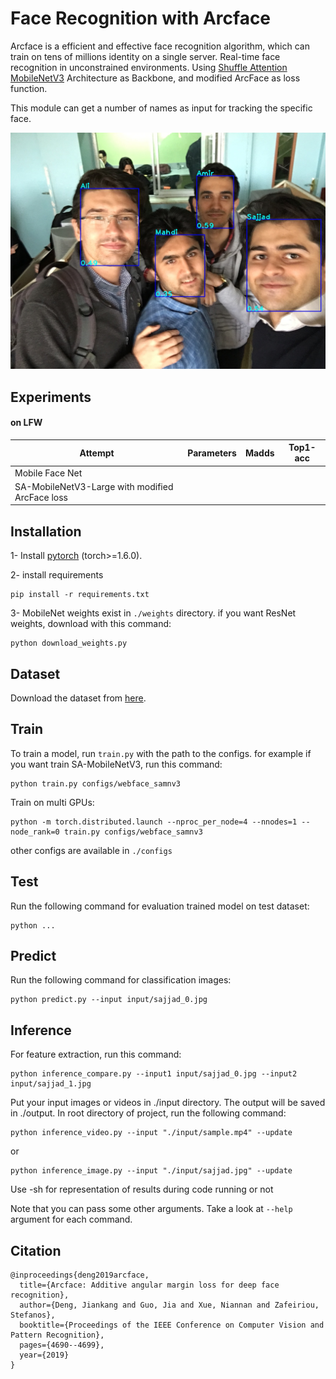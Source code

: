 # Face Recognition with Arcface

Arcface is a efficient and effective face recognition algorithm, which can train on tens of millions identity on a single server.
Real-time face recognition in unconstrained environments. Using [Shuffle Attention MobileNetV3](https://github.com/SajjadAemmi/SA-MobileNetV3) Architecture as Backbone, and modified ArcFace as loss function.

This module can get a number of names as input for tracking the specific face.

![model arch](assets/output.jpg)

## Experiments

#### on LFW

Attempt | Parameters | Madds | Top1-acc
--- | --- | --- | --- |
Mobile Face Net |  |  |  |
SA-MobileNetV3-Large with modified ArcFace loss |  |  |  |


## Installation

1- Install [pytorch](http://pytorch.org) (torch>=1.6.0).

2- install requirements
```
pip install -r requirements.txt
```
3- MobileNet weights exist in `./weights` directory. if you want ResNet weights, download with this command: 
```
python download_weights.py
```


## Dataset

Download the dataset from [here](https://github.com/deepinsight/insightface/tree/master/recognition/_datasets_).


## Train

To train a model, run `train.py` with the path to the configs. for example if you want train SA-MobileNetV3, run this command:

```
python train.py configs/webface_samnv3
```

Train on multi GPUs:
```
python -m torch.distributed.launch --nproc_per_node=4 --nnodes=1 --node_rank=0 train.py configs/webface_samnv3
```
other configs are available in `./configs`



## Test

Run the following command for evaluation trained model on test dataset:
```
python ...
```


## Predict

Run the following command for classification images:
```
python predict.py --input input/sajjad_0.jpg
```


## Inference

For feature extraction, run this command:
```
python inference_compare.py --input1 input/sajjad_0.jpg --input2 input/sajjad_1.jpg
```

Put your input images or videos in ./input directory. The output will be saved in ./output. 
In root directory of project, run the following command: 
```
python inference_video.py --input "./input/sample.mp4" --update
```
or
```
python inference_image.py --input "./input/sajjad.jpg" --update
```

Use -sh for representation of results during code running or not

Note that you can pass some other arguments. Take a look at `--help` argument for each command.


## Citation

```
@inproceedings{deng2019arcface,
  title={Arcface: Additive angular margin loss for deep face recognition},
  author={Deng, Jiankang and Guo, Jia and Xue, Niannan and Zafeiriou, Stefanos},
  booktitle={Proceedings of the IEEE Conference on Computer Vision and Pattern Recognition},
  pages={4690--4699},
  year={2019}
}
```